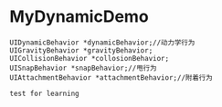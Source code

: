 # MyDynamicDemo

    UIDynamicBehavior *dynamicBehavior;//动力学行为 
    UIGravityBehavior *gravityBehavior;
    UICollisionBehavior *collosionBehavior;
    UISnapBehavior *snapBehavior;//甩行为
    UIAttachmentBehavior *attachmentBehavior;//附着行为
    
    test for learning
